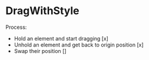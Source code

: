 # DragWithStyle

Process:

- Hold an element and start dragging [x]
- Unhold an element and get back to origin position [x]
- Swap their position []

